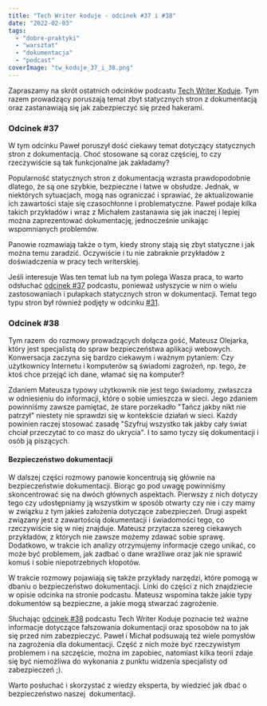 ```yaml
---
title: "Tech Writer koduje - odcinek #37 i #38"
date: "2022-02-03"
tags:
  - "dobre-praktyki"
  - "warsztat"
  - "dokumentacja"
  - "podcast"
coverImage: "tw_koduje_37_i_38.png"
---
```


Zapraszamy na skrót ostatnich odcinków podcastu
[Tech Writer Koduje](https://techwriterkoduje.pl/). Tym razem prowadzący
poruszają temat zbyt statycznych stron z dokumentacją oraz zastanawiają się jak
zabezpieczyć się przed hakerami.

### Odcinek #37

W tym odcinku Paweł poruszył dość ciekawy temat dotyczący statycznych stron z
dokumentacją. Choć stosowane są coraz częściej, to czy rzeczywiście są tak
funkcjonalne jak zakładamy?

Popularność statycznych stron z dokumentacją wzrasta prawdopodobnie dlatego, że
są one szybkie, bezpieczne i łatwe w obsłudze. Jednak, w niektórych sytuacjach,
mogą nas ograniczać i sprawiać, że aktualizowanie ich zawartości staje się
czasochłonne i problematyczne. Paweł podaje kilka takich przykładów i wraz z
Michałem zastanawia się jak inaczej i lepiej można zaprezentować dokumentację,
jednocześnie unikając wspomnianych problemów.

Panowie rozmawiają także o tym, kiedy strony stają się zbyt statyczne i jak
można temu zaradzić. Oczywiście i tu nie zabraknie przykładów z doświadczenia w
pracy tech writerskiej.

Jeśli interesuje Was ten temat lub na tym polega Wasza praca, to warto odsłuchać
[odcinek #37](https://techwriterkoduje.pl/blog/2021/12/06/tech-writer-potrzebuje-wiecej-dynamiki)
podcastu, ponieważ usłyszycie w nim o wielu zastosowaniach i pułapkach
statycznych stron w dokumentacji. Temat tego typu stron był również podjęty w
odcinku
[#31](https://techwriterkoduje.pl/blog/2021/07/03/prosty-jak-budowa-cepa).

### Odcinek #38

Tym razem  do rozmowy prowadzących dołącza gość, Mateusz Olejarka, który jest
specjalistą do spraw bezpieczeństwa aplikacji webowych. Konwersacja zaczyna się
bardzo ciekawym i ważnym pytaniem: Czy użytkownicy Internetu i komputerów są
świadomi zagrożeń, np. tego, że ktoś chce przejąć ich dane, włamać się na
komputer?

Zdaniem Mateusza typowy użytkownik nie jest tego świadomy, zwłaszcza w
odniesieniu do informacji, które o sobie umieszcza w sieci. Jego zdaniem
powinniśmy zawsze pamiętać, że stare porzekadło "Tańcz jakby nikt nie patrzył"
niestety nie sprawdzi się w kontekście działań w sieci. Każdy powinien raczej
stosować zasadę "Szyfruj wszystko tak jakby cały świat chciał przeczytać to co
masz do ukrycia". I to samo tyczy się dokumentacji i osób ją piszących.

#### Bezpieczeństwo dokumentacji

W dalszej części rozmowy panowie koncentrują się głównie na bezpieczeństwie
dokumentacji. Biorąc go pod uwagę powinniśmy skoncentrować się na dwóch głównych
aspektach. Pierwszy z nich dotyczy tego czy udostępniamy ją wszystkim w sposób
otwarty czy nie i czy mamy w związku z tym jakieś założenia dotyczące
zabezpieczeń. Drugi aspekt związany jest z zawartością dokumentacji i
świadomości tego, co rzeczywiście się w niej znajduje. Mateusz przytacza szereg
ciekawych przykładów, z których nie zawsze możemy zdawać sobie sprawę.
Dodatkowo, w trakcie ich analizy otrzymujemy informacje czego unikać, co może
być problemem, jak zadbać o dane wrażliwe oraz jak nie sprawić komuś i sobie
niepotrzebnych kłopotów.

W trakcie rozmowy pojawiają się także przykłady narzędzi, które pomogą w dbaniu
o bezpieczeństwo dokumentacji. Linki do części z nich znajdziecie w opisie
odcinka na stronie podcastu. Mateusz wspomina także jakie typy dokumentów są
bezpieczne, a jakie mogą stwarzać zagrożenie.

Słuchając
[odcinek #38](https://techwriterkoduje.pl/blog/2022/01/10/tech-writer-walczy-z-hakerami)
podcastu Tech Writer Koduje poznacie też ważne informacje dotyczące fałszowania
dokumentacji oraz sposobów na to jak się przed nim zabezpieczyć. Paweł i Michał
podsuwają też wiele pomysłów na zagrożenia dla dokumentacji. Część z nich może
być rzeczywistym problemem i na szczęście, można im zapobiec, natomiast kilka
teorii zdaje się być niemożliwa do wykonania z punktu widzenia specjalisty od
zabezpieczeń ;).

Warto posłuchać i skorzystać z wiedzy eksperta, by wiedzieć jak dbać o
bezpieczeństwo naszej  dokumentacji.
